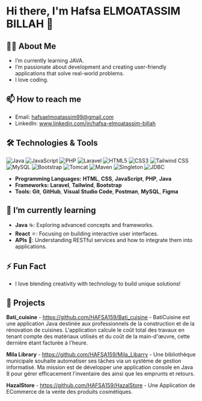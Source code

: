 # Hi there, I'm Hafsa ELMOATASSIM BILLAH 👋

## 👨‍💻 About Me
- I’m currently learning JAVA.
- I’m passionate about development and creating user-friendly applications that solve real-world problems.
- I love coding.
  
## 📫 How to reach me
- Email: hafsaelmoatassim99@gmail.com
- LinkedIn: www.linkedin.com/in/hafsa-elmoatassim-billah

## 🛠️ Technologies & Tools
![Java](https://img.shields.io/badge/Java-ED8B00?style=flat-square&logo=java&logoColor=white)
![JavaScript](https://img.shields.io/badge/JavaScript-F7DF1E?style=flat-square&logo=javascript&logoColor=black)
![PHP](https://img.shields.io/badge/PHP-777BB4?style=flat-square&logo=php&logoColor=white)
![Laravel](https://img.shields.io/badge/Laravel-FF2D55?style=flat-square&logo=laravel&logoColor=white)
![HTML5](https://img.shields.io/badge/HTML5-E34F26?style=flat-square&logo=html5&logoColor=white)
![CSS3](https://img.shields.io/badge/CSS3-1572B6?style=flat-square&logo=css3&logoColor=white)
![Tailwind CSS](https://img.shields.io/badge/TailwindCSS-38B2AC?style=flat-square&logo=tailwindcss&logoColor=white)
![MySQL](https://img.shields.io/badge/MySQL-005E6C?style=flat-square&logo=mysql&logoColor=white)
![Bootstrap](https://img.shields.io/badge/Bootstrap-563D7C?style=flat-square&logo=bootstrap&logoColor=white)
![Tomcat](https://img.shields.io/badge/Apache%20Tomcat-F8DC75?style=flat-square&logo=apachetomcat&logoColor=black)
![Maven](https://img.shields.io/badge/Apache%20Maven-C71A36?style=flat-square&logo=apachemaven&logoColor=white)
![Singleton](https://img.shields.io/badge/Singleton-000000?style=flat-square&logo=github&logoColor=white)
![JDBC](https://img.shields.io/badge/JDBC-005E6C?style=flat-square&logo=mysql&logoColor=white)

- **Programming Languages:** **HTML**, **CSS**, **JavaScript**, **PHP**, **Java**
- **Frameworks:** **Laravel**, **Tailwind**, **Bootstrap**
- **Tools:** **Git**, **GitHub**, **Visual Studio Code**, **Postman**, **MySQL**, **Figma**

## 🌱 I’m currently learning
- **Java** ☕: Exploring advanced concepts and frameworks.
- **React** ⚛️: Focusing on building interactive user interfaces.
- **APIs** 🔌: Understanding RESTful services and how to integrate them into applications.

## ⚡ Fun Fact
- I love blending creativity with technology to build unique solutions!
## 💼 Projects
 **Bati_cuisine** 
     - https://github.com/HAFSA159/Bati_cuisine
     - BatiCuisine est une application Java destinée aux professionnels de la construction et de la rénovation de cuisines. L'application calcule le coût total des travaux en tenant compte des matériaux utilisés et du coût de la main-d'œuvre, cette dernière étant facturée à l'heure.

**Mila Library** 
    - https://github.com/HAFSA159/Mila_Libarry 
    - Une bibliothèque municipale souhaite automatiser ses tâches via un système de gestion informatisé. Ma mission est de développer une application console en Java 8 pour gérer efficacement l'inventaire des ainsi que les emprunts et retours.
    
**HazalStore** 
    - https://github.com/HAFSA159/HazalStore 
    - Une Application de ECommerce de la vente des produits cosmétiques.



